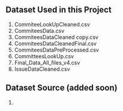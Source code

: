 ## Dataset Used in this Project

1. CommiteeLookUpCleaned.csv
1. CommiteesData.csv
1. CommiteesDataCleaned copy.csv
1. CommiteesDataCleanedFinal.csv
1. CommiteesDataPreProcessed.csv
1. CommitteesLookUp.csv
1. Final_Data_All_files_v4.csv
1. IssueDataCleaned.csv

## Dataset Source (added soon)
1. 

